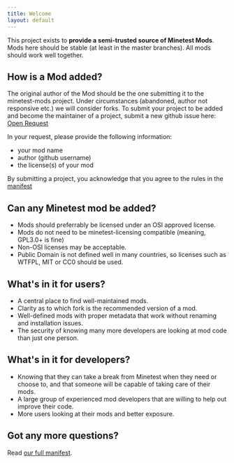 ```yaml
---
title: Welcome
layout: default
---
```


This project exists to **provide a semi-trusted source of Minetest Mods**.
Mods here should be stable (at least in the master branches).
All mods should work well together.

## How is a Mod added?

The original author of the Mod should be the one submitting it to the minetest-mods
project. Under circumstances (abandoned, author not responsive etc.) we will consider
forks. To submit your project to be added and become the maintainer of a project, submit
a new github issue here: [Open Request](https://github.com/minetest-mods/minetest-mods.github.io/issues/new?title=New%20mod%20request)

In your request, please provide the following information:

* your mod name
* author (github username)
* the license(s) of your mod

By submitting a project, you acknowledge that you agree to the rules in the [manifest](README.html)

## Can any Minetest mod be added?

* Mods should preferrably be licensed under an OSI approved license.
* Mods do not need to be minetest-licensing compatible (meaning, GPL3.0+ is fine)
* Non-OSI licenses may be acceptable.
* Public Domain is not defined well in many countries, so licenses such as WTFPL,
  MIT or CC0 should be used.

## What's in it for users?

* A central place to find well-maintained mods.
* Clarity as to which fork is the recommended version of a mod.
* Well-defined mods with proper metadata that work without renaming and installation issues.
* The security of knowing many more developers are looking at mod code than just one person.

## What's in it for developers?
* Knowing that they can take a break from Minetest when they need or choose to, and that someone will be capable of taking care of their mods.
* A large group of experienced mod developers that are willing to help out improve their code.
* More users looking at their mods and better exposure.

## Got any more questions?

Read [our full manifest](README.html).
